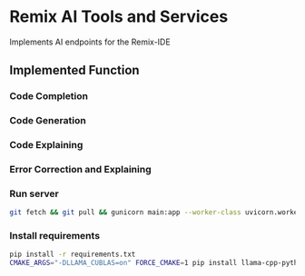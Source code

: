 # Remix AI Tools and Services
Implements AI endpoints for the Remix-IDE

## Implemented Function
### Code Completion 
### Code Generation 
### Code Explaining
### Error Correction and Explaining 

### Run server

```bash
git fetch && git pull && gunicorn main:app --worker-class uvicorn.workers.UvicornWorker --bind 0.0.0.0:7860 --access-logfile - --workers 2 --threads 1 --timeout 600
```

### Install requirements 
```bash 
pip install -r requirements.txt
CMAKE_ARGS="-DLLAMA_CUBLAS=on" FORCE_CMAKE=1 pip install llama-cpp-python
```